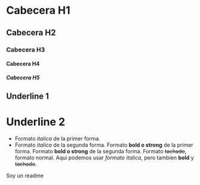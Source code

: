 # Cabecera H1
## Cabecera H2
### Cabecera H3
#### Cabecera H4
##### Cabecera H5

Underline 1
-----------
Underline 2
===========

- Formato *italica* de la primer forma.
- Formato _italica_ de la segunda forma.
Formato **bold o strong** de la primer forma.
Formato __bold o strong__ de la segunda forma.
Formato ~~tachado~~, formato normal.
Aqui podemos usar *formato italica*, pero tambien **bold** y ~~tachado~~.

Soy un readme